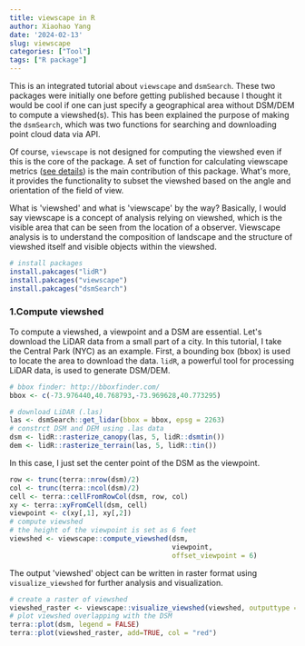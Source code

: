 ```yaml
---
title: viewscape in R
author: Xiaohao Yang
date: '2024-02-13'
slug: viewscape
categories: ["Tool"]
tags: ["R package"]
---
```


This is an integrated tutorial about `viewscape` and `dsmSearch`. These two packages were initially one before getting published because I thought it would be cool if one can just specify a geographical area without DSM/DEM to compute a viewshed(s). This has been explained the purpose of making the `dsmSearch`, which was two functions for searching and downloading point cloud data via API.

Of course, `viewscape` is not designed for computing the viewshed even if this is the core of the package. A set of function for calculating viewscape metrics ([see details](https://github.com/land-info-lab/viewscape/blob/master/README.md)) is the main contribution of this package. What's more, it provides the functionality to subset the viewshed based on the angle and orientation of the field of view. 

What is 'viewshed' and what is 'viewscape' by the way? Basically, I would say viewscape is a concept of analysis relying on viewshed, which is the visible area that can be seen from the  location of a observer. Viewscape analysis is to understand the composition of landscape and the structure of viewshed itself and visible objects within the viewshed.


```r
# install packages
install.pakcages("lidR")
install.pakcages("viewscape")
install.pakcages("dsmSearch")
```

### 1.Compute viewshed
To compute a viewshed, a viewpoint and a DSM are essential. Let's download the LiDAR data from a small part of a city. In this tutorial, I take the Central Park (NYC) as an example. First, a bounding box (bbox) is used to locate the area to download the data. `lidR`, a powerful tool for processing LiDAR data, is used to generate DSM/DEM.


```r
# bbox finder: http://bboxfinder.com/
bbox <- c(-73.976440,40.768793,-73.969628,40.773295)

# download LiDAR (.las) 
las <- dsmSearch::get_lidar(bbox = bbox, epsg = 2263)
# constrct DSM and DEM using .las data
dsm <- lidR::rasterize_canopy(las, 5, lidR::dsmtin())
dem <- lidR::rasterize_terrain(las, 5, lidR::tin())
```

In this case, I just set the center point of the DSM as the viewpoint. 


```r
row <- trunc(terra::nrow(dsm)/2)
col <- trunc(terra::ncol(dsm)/2)
cell <- terra::cellFromRowCol(dsm, row, col)
xy <- terra::xyFromCell(dsm, cell)
viewpoint <- c(xy[,1], xy[,2])
# compute viewshed
# the height of the viewpoint is set as 6 feet
viewshed <- viewscape::compute_viewshed(dsm,
                                        viewpoint,
                                        offset_viewpoint = 6)
```



The output 'viewshed' object can be written in raster format using `visualize_viewshed` for further analysis and visualization.


```r
# create a raster of viewshed
viewshed_raster <- viewscape::visualize_viewshed(viewshed, outputtype = "raster")
# plot viewshed overlapping with the DSM
terra::plot(dsm, legend = FALSE)
terra::plot(viewshed_raster, add=TRUE, col = "red")
```


